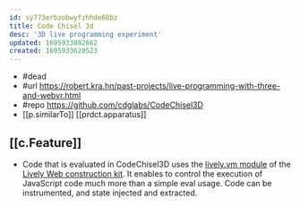 ```yaml
---
id: sy773erbzobwyfzhhde68bz
title: Code Chisel 3d
desc: '3D live programming experiment'
updated: 1695933882662
created: 1695933620523
---
```


- #dead
- #url https://robert.kra.hn/past-projects/live-programming-with-three-and-webvr.html
- #repo  https://github.com/cdglabs/CodeChisel3D
- [[p.similarTo]] [[prdct.apparatus]]


## [[c.Feature]]

- Code that is evaluated in CodeChisel3D uses the [lively.vm module](https://github.com/LivelyKernel/lively.vm) of the [Lively Web construction kit](https://lively-next.org). It enables to control the execution of JavaScript code much more than a simple eval usage. Code can be instrumented, and state injected and extracted.